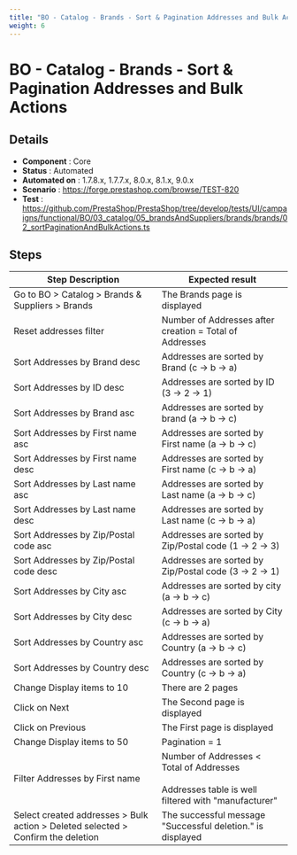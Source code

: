 ```yaml
---
title: "BO - Catalog - Brands - Sort & Pagination Addresses and Bulk Actions"
weight: 6
---
```


# BO - Catalog - Brands - Sort & Pagination Addresses and Bulk Actions
## Details
* **Component** : Core
* **Status** : Automated
* **Automated on** : 1.7.8.x, 1.7.7.x, 8.0.x, 8.1.x, 9.0.x
* **Scenario** : https://forge.prestashop.com/browse/TEST-820
* **Test** : https://github.com/PrestaShop/PrestaShop/tree/develop/tests/UI/campaigns/functional/BO/03_catalog/05_brandsAndSuppliers/brands/brands/02_sortPaginationAndBulkActions.ts

## Steps
| Step Description | Expected result |
| ----- | ----- |
| Go to BO > Catalog > Brands & Suppliers > Brands | The Brands page is displayed |
| Reset addresses filter | Number of Addresses after creation = Total of Addresses |
| Sort Addresses by Brand desc | Addresses are sorted by Brand (c -> b -> a) |
| Sort Addresses by ID desc | Addresses are sorted by ID (3 -> 2 -> 1) |
| Sort Addresses by Brand asc | Addresses are sorted by brand (a -> b -> c) |
| Sort Addresses by First name asc | Addresses are sorted by First name (a -> b -> c) |
| Sort Addresses by First name desc | Addresses are sorted by First name (c -> b -> a) |
| Sort Addresses by Last name asc | Addresses are sorted by Last name (a -> b -> c) |
| Sort Addresses by Last name desc | Addresses are sorted by Last name (c -> b -> a) |
| Sort Addresses by Zip/Postal code asc | Addresses are sorted by Zip/Postal code (1 -> 2 -> 3) |
| Sort Addresses by Zip/Postal code desc | Addresses are sorted by Zip/Postal code (3 -> 2 -> 1) |
| Sort Addresses by City asc | Addresses are sorted by city (a -> b -> c) |
| Sort Addresses by City desc | Addresses are sorted by City (c -> b -> a) |
| Sort Addresses by Country asc | Addresses are sorted by Country (a -> b -> c) |
| Sort Addresses by Country desc | Addresses are sorted by Country (c -> b -> a) |
| Change Display items to 10 | There are 2 pages |
| Click on Next | The Second page is displayed |
| Click on Previous | The First page is displayed |
| Change Display items to 50 | Pagination = 1 |
| Filter Addresses by First name | Number of Addresses < Total of Addresses<br><br>Addresses table is well filtered with "manufacturer" |
| Select created addresses > Bulk action > Deleted selected > Confirm the deletion | The successful message "Successful deletion." is displayed |